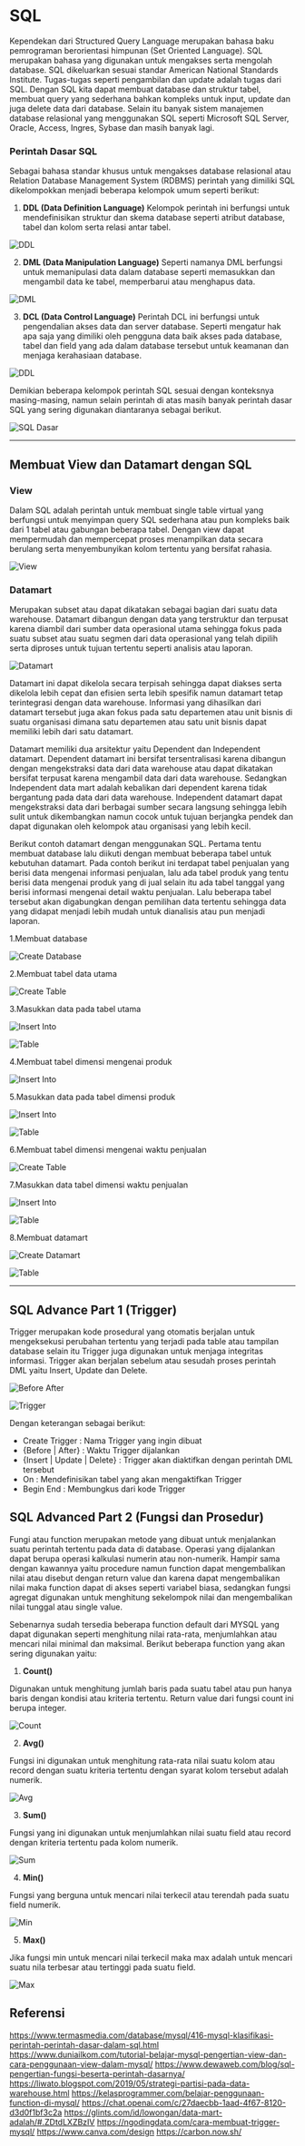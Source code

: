 # **SQL**
Kependekan dari Structured Query Language merupakan bahasa baku pemrograman berorientasi himpunan (Set Oriented Language). SQL merupakan bahasa yang digunakan untuk mengakses serta mengolah database. SQL dikeluarkan sesuai standar American National Standards Institute. 
Tugas-tugas seperti pengambilan dan update adalah tugas dari SQL. Dengan SQL kita dapat membuat database dan struktur tabel, membuat query yang sederhana bahkan kompleks untuk input, update dan juga delete data dari database. Selain itu banyak sistem manajemen database relasional yang menggunakan SQL seperti Microsoft SQL Server, Oracle, Access, Ingres, Sybase dan masih banyak lagi.  

 
### **Perintah Dasar SQL**

Sebagai bahasa standar khusus untuk mengakses database relasional atau Relation Database Management System (RDBMS) perintah yang dimiliki SQL dikelompokkan menjadi beberapa kelompok umum seperti berikut: 
 
1. **DDL (Data Definition Language)**
Kelompok perintah ini berfungsi untuk mendefinisikan struktur dan skema database seperti atribut database, tabel dan kolom serta relasi antar tabel. 
 
![DDL](https://github.com/jabardigitalservice/data-engineering-academy/blob/c6f08ec0a8fbe6a8e9f345f8bc79700a8a24ce79/data_engineering_academy_level_3/relational_database/images/ddl.png)
 
2. **DML (Data Manipulation Language)**
Seperti namanya DML berfungsi untuk memanipulasi data dalam database seperti memasukkan dan mengambil data ke tabel, memperbarui atau menghapus data. 
 
![DML](https://github.com/jabardigitalservice/data-engineering-academy/blob/c6f08ec0a8fbe6a8e9f345f8bc79700a8a24ce79/data_engineering_academy_level_3/relational_database/images/dml.png)
 
3. **DCL (Data Control Language)**
Perintah DCL ini berfungsi untuk pengendalian akses data dan server database. Seperti mengatur hak apa saja yang dimiliki oleh pengguna data baik akses pada database, tabel dan field yang ada dalam database tersebut untuk keamanan dan menjaga kerahasiaan database. 
 
![DDL](https://github.com/jabardigitalservice/data-engineering-academy/blob/c6f08ec0a8fbe6a8e9f345f8bc79700a8a24ce79/data_engineering_academy_level_3/relational_database/images/dcl.png)

Demikian beberapa kelompok perintah SQL sesuai dengan konteksnya masing-masing, namun selain perintah di atas masih banyak perintah dasar SQL yang sering digunakan diantaranya sebagai berikut. 

![SQL Dasar](https://github.com/jabardigitalservice/data-engineering-academy/blob/content_temp/data_engineering_academy_level_3/relational_database/images/sql%20dasar.png)
___
## **Membuat View dan Datamart dengan SQL**

### **View**
Dalam SQL adalah perintah untuk membuat single table virtual yang berfungsi untuk menyimpan query SQL sederhana atau pun kompleks baik dari 1 tabel atau gabungan beberapa tabel. Dengan view dapat mempermudah dan mempercepat proses menampilkan data secara berulang serta menyembunyikan kolom tertentu yang bersifat rahasia. 

![View](https://github.com/jabardigitalservice/data-engineering-academy/blob/c6f08ec0a8fbe6a8e9f345f8bc79700a8a24ce79/data_engineering_academy_level_3/relational_database/images/view.png)

### **Datamart**
Merupakan subset atau dapat dikatakan sebagai bagian dari suatu data warehouse. Datamart dibangun dengan data yang terstruktur dan terpusat  karena diambil dari sumber data operasional utama sehingga fokus pada suatu subset atau suatu segmen dari data operasional yang telah dipilih serta diproses untuk tujuan tertentu seperti analisis atau laporan. 

![Datamart](https://github.com/jabardigitalservice/data-engineering-academy/blob/c6f08ec0a8fbe6a8e9f345f8bc79700a8a24ce79/data_engineering_academy_level_3/relational_database/images/datamart.png)
 
Datamart ini dapat dikelola secara terpisah sehingga dapat diakses serta dikelola lebih cepat dan efisien serta lebih spesifik namun datamart tetap terintegrasi dengan data warehouse. Informasi yang dihasilkan dari datamart tersebut juga akan fokus pada satu departemen atau unit bisnis di suatu organisasi dimana satu departemen atau satu unit bisnis dapat memiliki lebih dari satu datamart. 

Datamart memiliki dua arsitektur yaitu Dependent dan Independent datamart. Dependent datamart ini bersifat tersentralisasi karena dibangun dengan mengekstraksi data dari data warehouse atau dapat dikatakan bersifat terpusat karena mengambil data dari data warehouse. Sedangkan Independent data mart adalah kebalikan dari dependent karena tidak bergantung pada data dari data warehouse. Independent datamart dapat mengekstraksi data dari berbagai sumber secara langsung sehingga lebih sulit untuk dikembangkan namun cocok untuk tujuan berjangka pendek dan dapat digunakan oleh kelompok atau organisasi yang lebih kecil.
 
Berikut contoh datamart dengan menggunakan SQL. Pertama tentu membuat database lalu diikuti dengan membuat beberapa tabel untuk kebutuhan datamart. Pada contoh berikut ini terdapat tabel penjualan yang berisi data mengenai informasi penjualan, lalu ada tabel produk yang tentu berisi data mengenai produk yang di jual selain itu ada tabel tanggal yang berisi informasi mengenai detail waktu penjualan. Lalu beberapa tabel tersebut akan digabungkan dengan pemilihan data tertentu sehingga data yang didapat menjadi lebih mudah untuk dianalisis atau pun menjadi laporan. 
 
1.Membuat database
 
![Create Database](https://github.com/jabardigitalservice/data-engineering-academy/blob/c6f08ec0a8fbe6a8e9f345f8bc79700a8a24ce79/data_engineering_academy_level_3/relational_database/images/dm-1.png)
 
2.Membuat tabel data utama 
 
![Create Table](https://github.com/jabardigitalservice/data-engineering-academy/blob/c6f08ec0a8fbe6a8e9f345f8bc79700a8a24ce79/data_engineering_academy_level_3/relational_database/images/dm-2.png)
 
3.Masukkan data pada tabel utama
 
![Insert Into](https://github.com/jabardigitalservice/data-engineering-academy/blob/c6f08ec0a8fbe6a8e9f345f8bc79700a8a24ce79/data_engineering_academy_level_3/relational_database/images/dm-3.png)


![Table](https://github.com/jabardigitalservice/data-engineering-academy/blob/c6f08ec0a8fbe6a8e9f345f8bc79700a8a24ce79/data_engineering_academy_level_3/relational_database/images/dm-33.png)
 
 
4.Membuat tabel dimensi mengenai produk
 
![Insert Into](https://github.com/jabardigitalservice/data-engineering-academy/blob/c6f08ec0a8fbe6a8e9f345f8bc79700a8a24ce79/data_engineering_academy_level_3/relational_database/images/dm-4.png)
 
5.Masukkan data pada tabel dimensi produk
 
![Insert Into](https://github.com/jabardigitalservice/data-engineering-academy/blob/c6f08ec0a8fbe6a8e9f345f8bc79700a8a24ce79/data_engineering_academy_level_3/relational_database/images/m-5.png)
 

![Table](https://github.com/jabardigitalservice/data-engineering-academy/blob/c6f08ec0a8fbe6a8e9f345f8bc79700a8a24ce79/data_engineering_academy_level_3/relational_database/images/dm-55.png)

6.Membuat tabel dimensi mengenai waktu penjualan
 
![Create Table](https://github.com/jabardigitalservice/data-engineering-academy/blob/c6f08ec0a8fbe6a8e9f345f8bc79700a8a24ce79/data_engineering_academy_level_3/relational_database/images/dm-6.png)

7.Masukkan data tabel dimensi waktu penjualan
 
![Insert Into](https://github.com/jabardigitalservice/data-engineering-academy/blob/c6f08ec0a8fbe6a8e9f345f8bc79700a8a24ce79/data_engineering_academy_level_3/relational_database/images/dm-7.png)


![Table](https://github.com/jabardigitalservice/data-engineering-academy/blob/c6f08ec0a8fbe6a8e9f345f8bc79700a8a24ce79/data_engineering_academy_level_3/relational_database/images/dm-77.png)
 
 
8.Membuat datamart

![Create Datamart](https://github.com/jabardigitalservice/data-engineering-academy/blob/c6f08ec0a8fbe6a8e9f345f8bc79700a8a24ce79/data_engineering_academy_level_3/relational_database/images/dm-8.png)


![Table](https://github.com/jabardigitalservice/data-engineering-academy/blob/c6f08ec0a8fbe6a8e9f345f8bc79700a8a24ce79/data_engineering_academy_level_3/relational_database/images/dm-88.png)
___

## **SQL Advance Part 1 (Trigger)**

Trigger merupakan kode prosedural yang otomatis berjalan untuk mengeksekusi perubahan tertentu yang terjadi pada table atau tampilan database selain itu Trigger juga digunakan untuk menjaga integritas informasi. Trigger akan berjalan sebelum atau sesudah proses perintah DML yaitu Insert, Update dan Delete. 
 
![Before After](https://github.com/jabardigitalservice/data-engineering-academy/blob/c6f08ec0a8fbe6a8e9f345f8bc79700a8a24ce79/data_engineering_academy_level_3/relational_database/images/before%20after.png)

![Trigger](https://github.com/jabardigitalservice/data-engineering-academy/blob/c6f08ec0a8fbe6a8e9f345f8bc79700a8a24ce79/data_engineering_academy_level_3/relational_database/images/trigger.png)
 
Dengan keterangan sebagai berikut: 
* Create Trigger : Nama Trigger yang ingin dibuat
* {Before | After} : Waktu Trigger dijalankan
* {Insert | Update | Delete} : Trigger akan diaktifkan dengan perintah DML tersebut
* On : Mendefinisikan tabel yang akan mengaktifkan Trigger
* Begin End : Membungkus dari kode Trigger
 

## **SQL Advanced Part 2 (Fungsi dan Prosedur)**

Fungi atau function merupakan metode yang dibuat untuk menjalankan suatu perintah tertentu pada data di database. Operasi yang dijalankan dapat berupa operasi kalkulasi numerin atau non-numerik. Hampir sama dengan kawannya yaitu procedure namun function dapat mengembalikan nilai atau disebut dengan return value dan karena dapat mengembalikan nilai maka function dapat di akses seperti variabel biasa, sedangkan fungsi agregat digunakan untuk menghitung sekelompok nilai dan mengembalikan nilai tunggal atau single value.
 
Sebenarnya sudah tersedia beberapa function default dari MYSQL yang dapat digunakan seperti menghitung nilai rata-rata, menjumlahkan atau mencari nilai minimal dan maksimal. Berikut beberapa function yang akan sering digunakan yaitu:
 
1. **Count()** 

Digunakan untuk menghitung jumlah baris pada suatu tabel atau pun hanya baris dengan kondisi atau kriteria tertentu. Return value dari fungsi count ini berupa integer. 
 
![Count](https://github.com/jabardigitalservice/data-engineering-academy/blob/c6f08ec0a8fbe6a8e9f345f8bc79700a8a24ce79/data_engineering_academy_level_3/relational_database/images/count.png)
 
2. **Avg()**

Fungsi ini digunakan untuk menghitung rata-rata nilai suatu kolom atau record dengan suatu kriteria tertentu dengan syarat kolom tersebut adalah numerik.
 
![Avg](https://github.com/jabardigitalservice/data-engineering-academy/blob/c6f08ec0a8fbe6a8e9f345f8bc79700a8a24ce79/data_engineering_academy_level_3/relational_database/images/avg.png)
 
3. **Sum()**

Fungsi yang ini digunakan untuk menjumlahkan nilai suatu field atau record dengan kriteria tertentu pada kolom numerik. 
 
![Sum](https://github.com/jabardigitalservice/data-engineering-academy/blob/c6f08ec0a8fbe6a8e9f345f8bc79700a8a24ce79/data_engineering_academy_level_3/relational_database/images/sum.png)
 
4. **Min()**

Fungsi yang berguna untuk mencari nilai terkecil atau terendah pada suatu field numerik. 
 
![Min](https://github.com/jabardigitalservice/data-engineering-academy/blob/c6f08ec0a8fbe6a8e9f345f8bc79700a8a24ce79/data_engineering_academy_level_3/relational_database/images/min.png)
 
5. **Max()**

Jika fungsi min untuk mencari nilai terkecil maka max adalah untuk mencari suatu nila terbesar atau tertinggi pada suatu field. 
 
![Max](https://github.com/jabardigitalservice/data-engineering-academy/blob/c6f08ec0a8fbe6a8e9f345f8bc79700a8a24ce79/data_engineering_academy_level_3/relational_database/images/max.png)



## Referensi

https://www.termasmedia.com/database/mysql/416-mysql-klasifikasi-perintah-perintah-dasar-dalam-sql.html
https://www.duniailkom.com/tutorial-belajar-mysql-pengertian-view-dan-cara-penggunaan-view-dalam-mysql/
https://www.dewaweb.com/blog/sql-pengertian-fungsi-beserta-perintah-dasarnya/
https://liwato.blogspot.com/2019/05/strategi-partisi-pada-data-warehouse.html
https://kelasprogrammer.com/belajar-penggunaan-function-di-mysql/
https://chat.openai.com/c/27daecbb-1aad-4f67-8120-d3d0f1bf3c2a
https://glints.com/id/lowongan/data-mart-adalah/#.ZDtdLXZBzIV
https://ngodingdata.com/cara-membuat-trigger-mysql/
https://www.canva.com/design
https://carbon.now.sh/